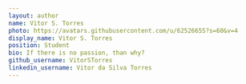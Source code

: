 ```yaml
---
layout: author
name: Vitor S. Torres
photo: https://avatars.githubusercontent.com/u/62526655?s=60&v=4
display_name: Vitor S. Torres
position: Student
bio: If there is no passion, than why?
github_username: VitorSTorres
linkedin_username: Vitor da Silva Torres 
---
```

